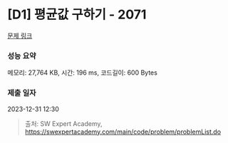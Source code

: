 # [D1] 평균값 구하기 - 2071 

[문제 링크](https://swexpertacademy.com/main/code/problem/problemDetail.do?contestProbId=AV5QRnJqA5cDFAUq) 

### 성능 요약

메모리: 27,764 KB, 시간: 196 ms, 코드길이: 600 Bytes

### 제출 일자

2023-12-31 12:30



> 출처: SW Expert Academy, https://swexpertacademy.com/main/code/problem/problemList.do